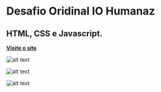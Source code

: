 # Desafio Oridinal IO Humanaz 
## HTML, CSS e Javascript.
[**Visite o site**](https://original-io-humanaz.netlify.app/)

![alt text](https://iili.io/3kKuDv.png)

![alt text](https://iili.io/3kIJJ2.png)

![alt text](https://iili.io/3kI2O7.png)
